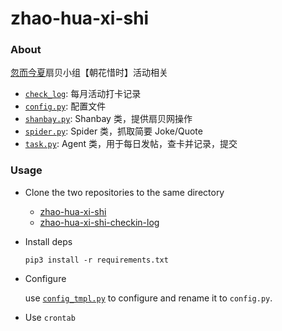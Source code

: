 # zhao-hua-xi-shi

### About
[忽而今夏](https://www.shanbay.com/team/detail/381970/)扇贝小组【朝花惜时】活动相关

- [`check_log`](./check_log): 每月活动打卡记录
- [`config.py`](./config.py): 配置文件
- [`shanbay.py`](./shanbay.py): Shanbay 类，提供扇贝网操作
- [`spider.py`](./spider.py): Spider 类，抓取简要 Joke/Quote
- [`task.py`](./task.py): Agent 类，用于每日发帖，查卡并记录，提交

### Usage

- Clone the two repositories to the same directory
    - [zhao-hua-xi-shi](https://github.com/jinxia-shanbay-group/zhao-hua-xi-shi)
    - [zhao-hua-xi-shi-checkin-log](https://github.com/jinxia-shanbay-group/zhao-hua-xi-shi-checkin-log)

- Install deps
    ```
    pip3 install -r requirements.txt
    ```

- Configure

    use [`config_tmpl.py`](./config_tmpl.py) to configure and rename it to `config.py`.

- Use `crontab`
